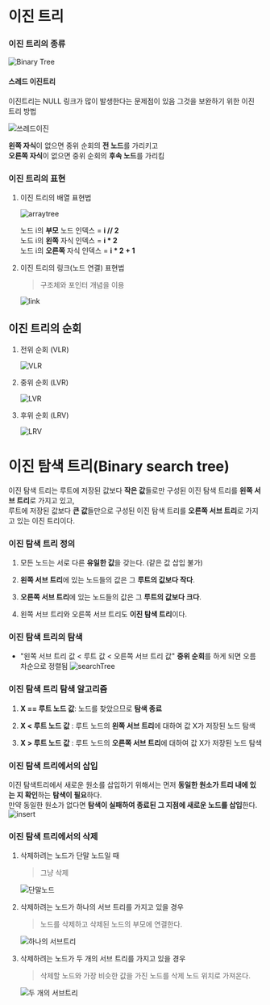 # 이진 트리
### 이진 트리의 종류
![Binary Tree](./image/Binary%20Tree.png)

#### 스레드 이진트리
이진트리는 NULL 링크가 많이 발생한다는 문제점이 있음 그것을 보완하기 위한 이진 트리 방법

![쓰레드이진](./image/쓰레드.png)   

**왼쪽 자식**이 없으면 중위 순회의 **전 노드**를 가리키고   
**오른쪽 자식**이 없으면 중위 순회의 **후속 노드**를 가리킴

### 이진 트리의 표현
1. 이진 트리의 배열 표현법
    
    ![arraytree](./image/array%20tree.png)   

    노드 i의 **부모** 노드 인덱스 = **i // 2**   
    노드 i의 **왼쪽** 자식 인덱스 = **i * 2**   
    노드 i의 **오른쪽** 자식 인덱스 = **i * 2 + 1** 


2. 이진 트리의 링크(노드 연결) 표현법
    >구조체와 포인터 개념을 이용


    ![link](./image/link.jpeg)

## 이진 트리의 순회
1. 전위 순회 (VLR)

    ![VLR](./image/VLR.png)

2. 중위 순회 (LVR)

    ![LVR](./image/LVR.png)

3. 후위 순회 (LRV)

    ![LRV](./image/LRV.png)

# 이진 탐색 트리(Binary search tree)
이진 탐색 트리는 루트에 저장된 값보다 **작은 값**들로만 구성된 이진 탐색 트리를 **왼쪽 서브 트리**로 가지고 있고,   
루트에 저장된 값보다 **큰 값**들만으로 구성된 이진 탐색 트리를 **오른쪽 서브 트리**로 가지고 있는 이진 트리이다.

### 이진 탐색 트리 정의
1. 모든 노드는 서로 다른 **유일한 값**을 갖는다. (같은 값 삽입 불가)

2. **왼쪽 서브 트리**에 있는 노드들의 값은 그 **루트의 값보다 작다**.

3. **오른쪽 서브 트리**에 있는 노드들의 값은 그 **루트의 값보다 크다**.

4. 왼쪽 서브 트리와 오른쪽 서브 트리도 **이진 탐색 트리**이다.

### 이진 탐색 트리의 탐색
- "왼쪽 서브 트리 값 < 루트 값 < 오른쪽 서브 트리 값" **중위 순회**를 하게 되면 오름차순으로 정렬됨
![searchTree](./image/searchTree.png)

### 이진 탐색 트리 탐색 알고리즘

1. **X == 루트 노드 값**: 노드를 찾았으므로 **탐색 종료**

2. **X < 루트 노드 값** : 루트 노드의 **왼쪽 서브 트리**에 대하여 값 X가 저장된 노드 탐색

3. **X > 루트 노드 값** : 루트 노드의 **오른쪽 서브 트리**에 대하여 값 X가 저장된 노드 탐색

### 이진 탐색 트리에서의 삽입
이진 탐색트리에서 새로운 원소를 삽입하기 위해서는 먼저 **동일한 원소가 트리 내에 있는 지 확인**하는 **탐색이 필요**하다.    
만약 동일한 원소가 없다면 **탐색이 실패하여 종료된 그 지점에 새로운 노드를 삽입**한다.
![insert](./image/insert.png)
### 이진 탐색 트리에서의 삭제
1. 삭제하려는 노드가 단말 노드일 때
    >그냥 삭제

    ![단말노드](./image/단말노드.png)
2. 삭제하려는 노드가 하나의 서브 트리를 가지고 있을 경우
    > 노드를 삭제하고 삭제된 노드의 부모에 연결한다.

    ![하나의 서브트리](./image/하나의%20서브트리.png)
3. 삭제하려는 노드가 두 개의 서브 트리를 가지고 있을 경우 
    > 삭제할 노드와 가장 비슷한 값을 가진 노드를 삭제 노드 위치로 가져온다.

    ![두 개의 서브트리](./image/두%20개의%20서브트리.png)